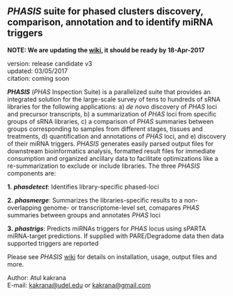 ## *PHASIS* suite for phased clusters discovery, comparison, annotation and to identify miRNA triggers

**NOTE: We are updating the [wiki](https://github.com/atulkakrana/PHASIS/wiki), it should be ready by 18-Apr-2017**

version: release candidate v3    
updated: 03/05/2017    
citation: coming soon   

***PHASIS*** (*PHAS* Inspection Suite) is a parallelized suite that provides an integrated solution for the large-scale survey of tens to hundreds of sRNA libraries for the following applications: a) *de novo* discovery of *PHAS* loci and precursor transcripts, b) a summarization of *PHAS* loci from specific groups of sRNA libraries, c) a comparison of *PHAS* summaries between groups corresponding to samples from different stages, tissues and treatments, d) quantification and annotations of *PHAS* loci, and e) discovery of their miRNA triggers. *PHASIS* generates easily parsed output files for downstream bioinformatics analysis, formatted result files for immediate consumption and organized ancillary data to facilitate optimizations like a re-summarization to exclude or include libraries. The three *PHASIS* components are:

**1.** ***phasdetect***: Identifies library-specific phased-loci

**2.** ***phasmerge***: Summarizes the libraries-specific results to a non-overlapping genome- or transcriptome-level set, comapares *PHAS* summaries between groups and annotates *PHAS* loci

**3.** ***phastrigs***: Predicts miRNAs triggers for *PHAS* locus using sPARTA miRNA-target predictions. If supplied with PARE/Degradome data then data supported triggers are reported

Please see *PHASIS* [wiki](https://github.com/atulkakrana/PHASIS/wiki) for details on installation, usage, output files and more.

Author: Atul kakrana   
E-mail: kakrana@udel.edu or kakrana@gmail.com
